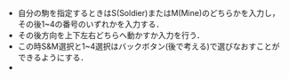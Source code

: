 - 自分の駒を指定するときはS(Soldier)またはM(Mine)のどちらかを入力し，その後1~4の番号のいずれかを入力する．
- その後方向を上下左右どちらへ動かすか入力を行う．
- この時S&M選択と1~4選択はバックボタン(後で考える)で選びなおすことができるようにする．
- 